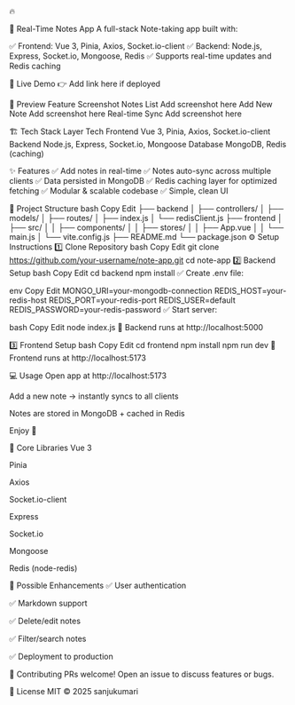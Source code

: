 🔥

📝 Real-Time Notes App
A full-stack Note-taking app built with:

✅ Frontend: Vue 3, Pinia, Axios, Socket.io-client
✅ Backend: Node.js, Express, Socket.io, Mongoose, Redis
✅ Supports real-time updates and Redis caching

🚀 Live Demo
👉 Add link here if deployed

📸 Preview
Feature	Screenshot
Notes List	Add screenshot here
Add New Note	Add screenshot here
Real-time Sync	Add screenshot here

🏗️ Tech Stack
Layer	Tech
Frontend	Vue 3, Pinia, Axios, Socket.io-client
Backend	Node.js, Express, Socket.io, Mongoose
Database	MongoDB, Redis (caching)

✨ Features
✅ Add notes in real-time
✅ Notes auto-sync across multiple clients
✅ Data persisted in MongoDB
✅ Redis caching layer for optimized fetching
✅ Modular & scalable codebase
✅ Simple, clean UI

📂 Project Structure
bash
Copy
Edit
├── backend
│   ├── controllers/
│   ├── models/
│   ├── routes/
│   ├── index.js
│   └── redisClient.js
├── frontend
│   ├── src/
│   │   ├── components/
│   │   ├── stores/
│   │   ├── App.vue
│   │   └── main.js
│   └── vite.config.js
├── README.md
└── package.json
⚙️ Setup Instructions
1️⃣ Clone Repository
bash
Copy
Edit
git clone https://github.com/your-username/note-app.git
cd note-app
2️⃣ Backend Setup
bash
Copy
Edit
cd backend
npm install
✅ Create .env file:

env
Copy
Edit
MONGO_URI=your-mongodb-connection
REDIS_HOST=your-redis-host
REDIS_PORT=your-redis-port
REDIS_USER=default
REDIS_PASSWORD=your-redis-password
✅ Start server:

bash
Copy
Edit
node index.js
📝 Backend runs at http://localhost:5000

3️⃣ Frontend Setup
bash
Copy
Edit
cd frontend
npm install
npm run dev
📝 Frontend runs at http://localhost:5173

💻 Usage
Open app at http://localhost:5173

Add a new note → instantly syncs to all clients

Notes are stored in MongoDB + cached in Redis

Enjoy 🎉

🧩 Core Libraries
Vue 3

Pinia

Axios

Socket.io-client

Express

Socket.io

Mongoose

Redis (node-redis)

📌 Possible Enhancements
✅ User authentication

✅ Markdown support

✅ Delete/edit notes

✅ Filter/search notes

✅ Deployment to production

🙌 Contributing
PRs welcome! Open an issue to discuss features or bugs.

📄 License
MIT © 2025 sanjukumari